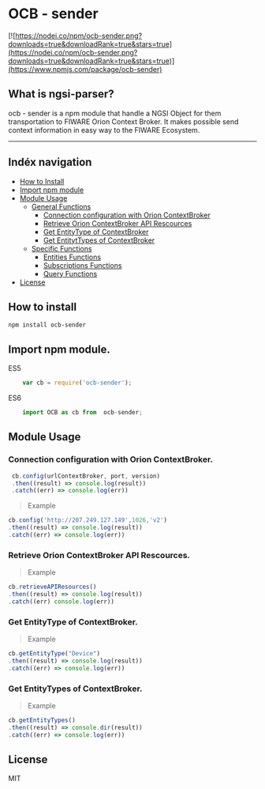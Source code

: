 # OCB - sender  

[![https://nodei.co/npm/ocb-sender.png?downloads=true&downloadRank=true&stars=true](https://nodei.co/npm/ocb-sender.png?downloads=true&downloadRank=true&stars=true)](https://www.npmjs.com/package/ocb-sender)

## What is ngsi-parser?

ocb - sender is a npm module that handle a NGSI Object for them transportation to FIWARE Orion Context Broker. It makes possible send context information in easy way to the FIWARE Ecosystem.
***
## Indéx navigation

* [How to Install](#how-to-install)
* [Import npm module](#import-npm-module)
* [Module Usage](#module-usage)
	* [General Functions](#general-functions)
		* [Connection configuration with Orion ContextBroker](#connection-configuration-with-orion-contextbroker)
		* [Retrieve Orion ContextBroker API Rescources](#retrieve-orion-contextbroker-api-resources)
		* [Get EntityType of ContextBroker](#get-entitytype-of-contextbroker)
		* [Get EntitytTypes of ContextBroker](#get-entitytypes-of-contextbroker)
	* [Specific Functions](#specific-functions)
		* [Entities Functions](docs/EntitiesFunctions.md)
    	* [Subscriptions Functions](docs/SubscriptionsFunctions.md)
    	* [Query Functions](docs/QueryFunctions.md)
* [License](#license)

## How to install

```
npm install ocb-sender
```

## Import npm module.

ES5

```js
    var cb = require('ocb-sender');
```
ES6
```js
    import OCB as cb from  ocb-sender;
```
## Module Usage

### Connection configuration with Orion ContextBroker.

```js
 cb.config(urlContextBroker, port, version)
 .then((result) => console.log(result))
 .catch((err) => console.log(err))
 ```
> Example
```js
cb.config('http://207.249.127.149',1026,'v2')
.then((result) => console.log(result))
.catch((err) => console.log(err))
```
### Retrieve Orion ContextBroker API Rescources.
> Example
```js
cb.retrieveAPIResources()
.then((result) => console.log(result))
.catch((err) console.log(err))
```
### Get EntityType of ContextBroker.
> Example
```js
cb.getEntityType("Device")
.then((result) => console.log(result))
.catch((err) => console.log(err))
```
### Get EntityTypes of ContextBroker.
> Example
```js
cb.getEntityTypes()
.then((result) => console.dir(result))
.catch((err) => console.log(err))
```

## License

MIT 



